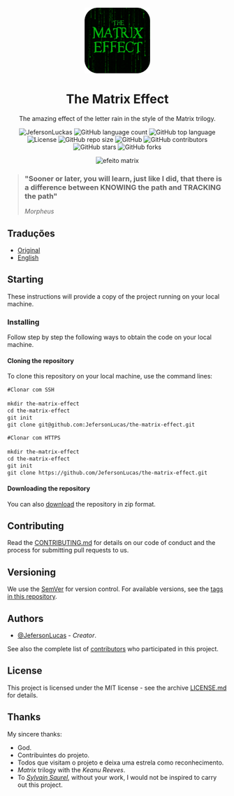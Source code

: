 <p align="center">
	<img src="../../assets/img/logo.png" width="150">
	<h1 align="center">The Matrix Effect</h1>
	<p align="center">The amazing effect of the letter rain in the style of the Matrix trilogy.</p>
	<p align="center">
    	<img src="https://img.shields.io/badge/Jeferson%20Lucas-The%20Matrix%20Effect-green" alt="JefersonLuckas">
    	<img src="https://img.shields.io/github/languages/count/JefersonLucas/the-matrix-effect" alt="GitHub language count">
    	<img src="https://img.shields.io/github/languages/top/JefersonLucas/the-matrix-effect" alt="GitHub top language">
    	<img src="https://img.shields.io/github/repo-size/JefersonLucas/the-matrix-effect" alt="License">
    	<img src="https://img.shields.io/badge/License-MIT-green" alt="GitHub repo size">
    	<img src="https://img.shields.io/github/license/JefersonLucas/the-matrix-effect" alt="GitHub">
    	<img src="https://img.shields.io/github/contributors/JefersonLucas/the-matrix-effect" alt="GitHub contributors">
    	<img src="https://img.shields.io/github/stars/JefersonLucas/the-matrix-effect?style=social" alt="GitHub stars">
    	<img src="https://img.shields.io/github/forks/JefersonLucas/the-matrix-effect?style=social" alt="GitHub forks">
  	</p>
</p>

<p align="center">
    <img src="../../assets/img/the-matrix-effect.gif" alt="efeito matrix">
</p>

> ### "Sooner or later, you will learn, just like I did, that there is a difference between KNOWING the path and TRACKING the path" 
>_Morpheus_

## Traduções

* [Original](https://github.com/JefersonLucas/the-matrix-effect/blob/master/README.md)
* [English](https://github.com/JefersonLucas/the-matrix-effect/blob/master/translate/en/README.md)

## Starting

These instructions will provide a copy of the project running on your local machine.

### Installing

Follow step by step the following ways to obtain the code on your local machine.

#### Cloning the repository

To clone this repository on your local machine, use the command lines:

```
#Clonar com SSH

mkdir the-matrix-effect
cd the-matrix-effect
git init
git clone git@github.com:JefersonLucas/the-matrix-effect.git
```

```
#Clonar com HTTPS

mkdir the-matrix-effect
cd the-matrix-effect
git init
git clone https://github.com/JefersonLucas/the-matrix-effect.git
```

#### Downloading the repository

You can also [download](https://github.com/JefersonLucas/the-matrix-effect/archive/master.zip) the repository in zip format.

## Contributing

Read the [CONTRIBUTING.md](https://github.com/JefersonLucas/the-matrix-effect/blob/master/CONTRIBUTING.md) for details on our code of conduct and the process for submitting pull requests to us.

## Versioning

We use the [SemVer](https://semver.org/) for version control. For available versions, see the [tags in this repository](https://github.com/JefersonLucas/the-matrix-effect/tags).

## Authors

* [@JefersonLucas](https://github.com/JefersonLucas) - _Creator_.

See also the complete list of [contributors](https://github.com/JefersonLucas/the-matrix-effect/contributors) who participated in this project.

## License

This project is licensed under the MIT license - see the archive [LICENSE.md](https://github.com/JefersonLucas/the-matrix-effect/blob/master/LICENSE) for details.

## Thanks

My sincere thanks:

* God.
* Contribuintes do projeto.
* Todos que visitam o projeto e deixa uma estrela como reconhecimento.
* _Matrix_ trilogy with the _Keanu Reeves_.
* To _[Sylvain Saurel](https://play.google.com/store/apps/details?id=com.ssaurel.matrixeffect)_, without your work, I would not be inspired to carry out this project.
